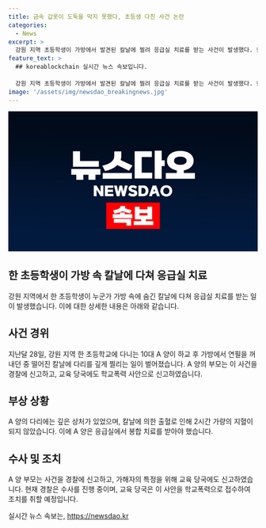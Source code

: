 ```yaml
---
title: 금속 갑옷이 도둑을 막지 못했다, 초등생 다친 사건 논란
categories:
  - News
excerpt: >
  강원 지역 초등학생이 가방에서 발견된 칼날에 찔려 응급실 치료를 받는 사건이 발생했다. 칼날은 모두 5개로, 부모는 경찰과 교육 당국에 제보했다. 칼날을 숨긴 가해자는 아직 특정되지 않았고, 학교폭력으로 의심되어 교육 당국에도 신고되었다. 가해자 수사와 학교폭력 조사가 진행 중이다.
feature_text: >
  ## koreablockchain 실시간 뉴스 속보입니다.

  강원 지역 초등학생이 가방에서 발견된 칼날에 찔려 응급실 치료를 받는 사건이 발생했다. 칼날은 모두 5개로, 부모는 경찰과 교육 당국에 제보했다. 칼날을 숨긴 가해자는 아직 특정되지 않았고, 학교폭력으로 의심되어 교육 당국에도 신고되었다. 가해자 수사와 학교폭력 조사가 진행 중이다.
image: '/assets/img/newsdao_breakingnews.jpg'
---
```


<p><img src="/assets/img/newsdao_breakingnews.jpg" alt="koreablockchain 속보" /></p>

<h2>한 초등학생이 가방 속 칼날에 다쳐 응급실 치료</h2>

<p data-ke-size="size16">강원 지역에서 한 초등학생이 누군가 가방 속에 숨긴 칼날에 다쳐 응급실 치료를 받는 일이 발생했습니다. 이에 대한 상세한 내용은 아래와 같습니다.</p>

<h2>사건 경위</h2>

<p data-ke-size="size16">지난달 28일, 강원 지역 한 초등학교에 다니는 10대 A 양이 하교 후 가방에서 연필을 꺼내던 중 떨어진 칼날에 다리를 깊게 찔리는 일이 벌어졌습니다. A 양의 부모는 이 사건을 경찰에 신고하고, 교육 당국에도 학교폭력 사안으로 신고하였습니다.</p>

<h2>부상 상황</h2>

<p data-ke-size="size16">A 양의 다리에는 깊은 상처가 있었으며, 칼날에 의한 출혈로 인해 2시간 가량의 지혈이 되지 않았습니다. 이에 A 양은 응급실에서 봉합 치료를 받아야 했습니다.</p>

<h2>수사 및 조치</h2>

<p data-ke-size="size16">A 양 부모는 사건을 경찰에 신고하고, 가해자의 특정을 위해 교육 당국에도 신고하였습니다. 현재 경찰은 수사를 진행 중이며, 교육 당국은 이 사안을 학교폭력으로 접수하여 조치를 취할 예정입니다.</p>
실시간 뉴스 속보는, <a href="https://newsdao.kr" rel="dofollow">https://newsdao.kr</a>



